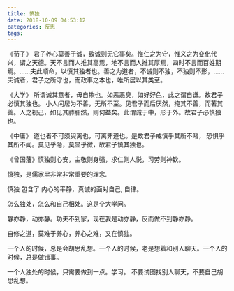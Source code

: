 ```yaml
---
title: 慎独
date: 2018-10-09 04:53:12
categories: 反思
tags:
---
```



《荀子》
君子养心莫善于诚，致诚则无它事矣。惟仁之为守，惟义之为变化代兴，谓之天德。天不言而人推其高焉，地不言而人推其厚焉，四时不言而百姓期焉。……夫此顺命，以慎其独者也。善之为道者，不诚则不独，不独则不形，……夫诚者，君子之所守也，而政事之本也，唯所居以其类至。


《大学》
所谓诚其意者，毋自欺也。如恶恶臭，如好好色，此之谓自谦。故君子必慎其独也。
小人闲居为不善，无所不至。见君子而后厌然，掩其不善，而著其善。人之视己，如见其肺肝然，则何益矣。此谓诚于中，形于外。故君子必慎独也。

《中庸》
道也者不可须臾离也，可离非道也。是故君子戒慎乎其所不睹， 恐惧乎其所不闻。莫见乎隐，莫显乎微，故君子慎其独也。

《曾国藩》慎独则心安，主敬则身强，求仁则人悦，习劳则神钦。

慎独，是儒家里非常非常重要的理念.

慎独 包含了 内心的平静，真诚的面对自己, 自律。

怎么独处，怎么和自己相处。这是个大学问。

静亦静，动亦静。功夫不到家，现在我是动亦静，反而做不到静亦静。

自修之道，莫难于养心，养心之难，又在慎独。

一个人的时候，总是会胡思乱想。一个人的时候，老是想着和别人聊天。一个人的时候，总是做错事。

一个人独处的时候，只需要做到一点。学习。 不要试图找别人聊天，不要自己胡思乱想。

